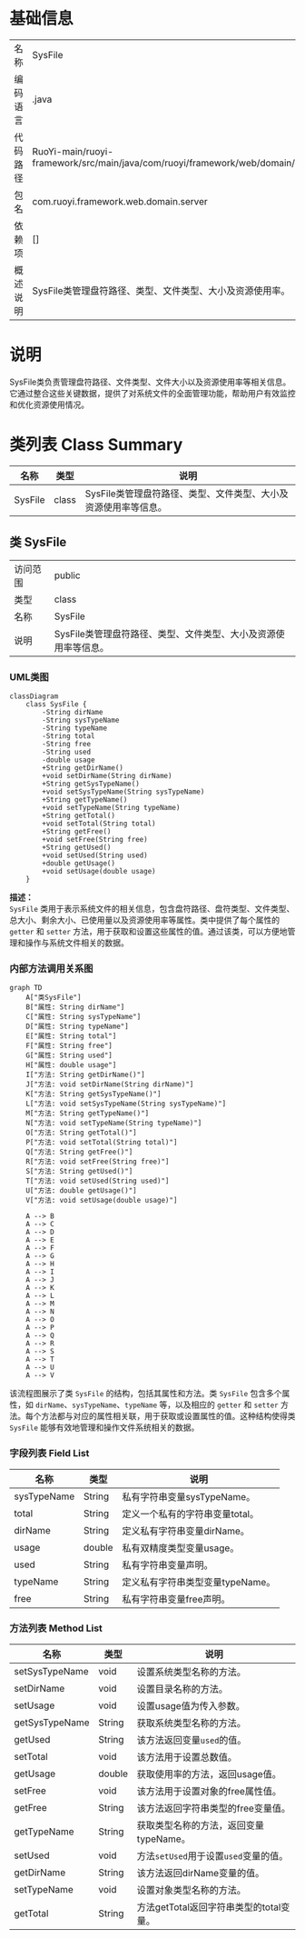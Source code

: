 # 基础信息

|      |      |
|------|------|
| 名称 | SysFile |
| 编码语言 | .java |
| 代码路径 | RuoYi-main/ruoyi-framework/src/main/java/com/ruoyi/framework/web/domain/server/SysFile.java |
| 包名 | com.ruoyi.framework.web.domain.server |
| 依赖项 | [] |
| 概述说明 | SysFile类管理盘符路径、类型、文件类型、大小及资源使用率。 |

# 说明

SysFile类负责管理盘符路径、文件类型、文件大小以及资源使用率等相关信息。它通过整合这些关键数据，提供了对系统文件的全面管理功能，帮助用户有效监控和优化资源使用情况。

# 类列表 Class Summary

| 名称   | 类型  | 说明 |
|-------|------|-------------|
| SysFile | class | SysFile类管理盘符路径、类型、文件类型、大小及资源使用率等信息。 |



## 类 SysFile

|      |      |
|------|------|
| 访问范围 | public |
| 类型 | class |
| 名称 | SysFile |
| 说明 | SysFile类管理盘符路径、类型、文件类型、大小及资源使用率等信息。 |


### UML类图

```mermaid
classDiagram
    class SysFile {
        -String dirName
        -String sysTypeName
        -String typeName
        -String total
        -String free
        -String used
        -double usage
        +String getDirName()
        +void setDirName(String dirName)
        +String getSysTypeName()
        +void setSysTypeName(String sysTypeName)
        +String getTypeName()
        +void setTypeName(String typeName)
        +String getTotal()
        +void setTotal(String total)
        +String getFree()
        +void setFree(String free)
        +String getUsed()
        +void setUsed(String used)
        +double getUsage()
        +void setUsage(double usage)
    }
```

**描述：**  
`SysFile` 类用于表示系统文件的相关信息，包含盘符路径、盘符类型、文件类型、总大小、剩余大小、已使用量以及资源使用率等属性。类中提供了每个属性的 `getter` 和 `setter` 方法，用于获取和设置这些属性的值。通过该类，可以方便地管理和操作与系统文件相关的数据。


### 内部方法调用关系图

```mermaid
graph TD
    A["类SysFile"]
    B["属性: String dirName"]
    C["属性: String sysTypeName"]
    D["属性: String typeName"]
    E["属性: String total"]
    F["属性: String free"]
    G["属性: String used"]
    H["属性: double usage"]
    I["方法: String getDirName()"]
    J["方法: void setDirName(String dirName)"]
    K["方法: String getSysTypeName()"]
    L["方法: void setSysTypeName(String sysTypeName)"]
    M["方法: String getTypeName()"]
    N["方法: void setTypeName(String typeName)"]
    O["方法: String getTotal()"]
    P["方法: void setTotal(String total)"]
    Q["方法: String getFree()"]
    R["方法: void setFree(String free)"]
    S["方法: String getUsed()"]
    T["方法: void setUsed(String used)"]
    U["方法: double getUsage()"]
    V["方法: void setUsage(double usage)"]

    A --> B
    A --> C
    A --> D
    A --> E
    A --> F
    A --> G
    A --> H
    A --> I
    A --> J
    A --> K
    A --> L
    A --> M
    A --> N
    A --> O
    A --> P
    A --> Q
    A --> R
    A --> S
    A --> T
    A --> U
    A --> V
```

该流程图展示了类 `SysFile` 的结构，包括其属性和方法。类 `SysFile` 包含多个属性，如 `dirName`、`sysTypeName`、`typeName` 等，以及相应的 `getter` 和 `setter` 方法。每个方法都与对应的属性相关联，用于获取或设置属性的值。这种结构使得类 `SysFile` 能够有效地管理和操作文件系统相关的数据。

### 字段列表 Field List

| 名称  | 类型  | 说明 |
|-------|-------|------|
| sysTypeName | String | 私有字符串变量sysTypeName。 |
| total | String | 定义一个私有的字符串变量total。 |
| dirName | String | 定义私有字符串变量dirName。 |
| usage | double | 私有双精度类型变量usage。 |
| used | String | 私有字符串变量声明。 |
| typeName | String | 定义私有字符串类型变量typeName。 |
| free | String | 私有字符串变量free声明。 |

### 方法列表 Method List

| 名称  | 类型  | 说明 |
|-------|-------|------|
| setSysTypeName | void | 设置系统类型名称的方法。 |
| setDirName | void | 设置目录名称的方法。 |
| setUsage | void | 设置usage值为传入参数。 |
| getSysTypeName | String | 获取系统类型名称的方法。 |
| getUsed | String | 该方法返回变量`used`的值。 |
| setTotal | void | 该方法用于设置总数值。 |
| getUsage | double | 获取使用率的方法，返回usage值。 |
| setFree | void | 该方法用于设置对象的free属性值。 |
| getFree | String | 该方法返回字符串类型的free变量值。 |
| getTypeName | String | 获取类型名称的方法，返回变量typeName。 |
| setUsed | void | 方法`setUsed`用于设置`used`变量的值。 |
| getDirName | String | 该方法返回dirName变量的值。 |
| setTypeName | void | 设置对象类型名称的方法。 |
| getTotal | String | 方法getTotal返回字符串类型的total变量。 |




